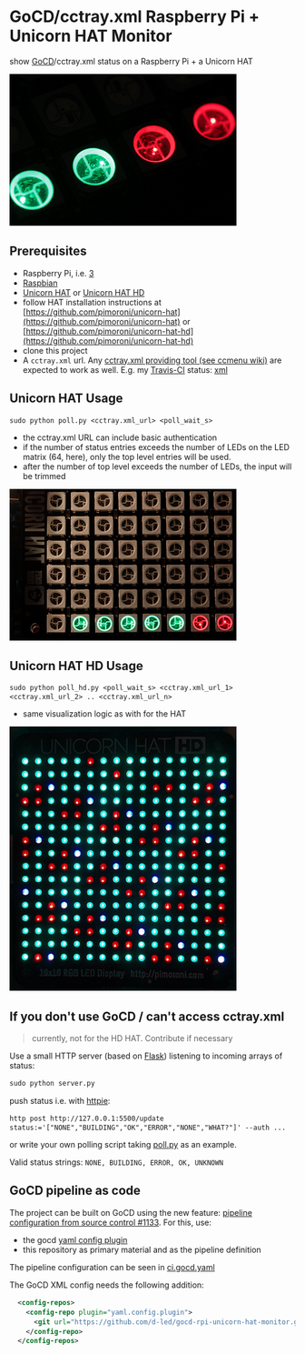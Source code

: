 # GoCD/cctray.xml Raspberry Pi + Unicorn HAT Monitor

show [GoCD](https://www.go.cd/)/cctray.xml status on a Raspberry Pi + a Unicorn HAT

![LEDs](img/leds.jpg)

## Prerequisites

- Raspberry Pi, i.e. [3](https://www.raspberrypi.org/products/raspberry-pi-3-model-b/)
- [Raspbian](https://www.raspberrypi.org/downloads/raspbian/)
- [Unicorn HAT](https://shop.pimoroni.de/products/unicorn-hat) or [Unicorn HAT HD](https://shop.pimoroni.com/products/unicorn-hat-hd)
- follow HAT installation instructions at [https://github.com/pimoroni/unicorn-hat](https://github.com/pimoroni/unicorn-hat) or [https://github.com/pimoroni/unicorn-hat-hd](https://github.com/pimoroni/unicorn-hat-hd)
- clone this project
- A `cctray.xml` url. Any [cctray.xml providing tool (see 
ccmenu wiki)](https://github.com/erikdoe/ccmenu/wiki/Supported-Servers) are expected to work as well. E.g. my [Travis-CI](https://docs.travis-ci.com/user/cc-menu/) status: [xml](https://api.travis-ci.org/repos/d-led.xml)


## Unicorn HAT Usage

```
sudo python poll.py <cctray.xml_url> <poll_wait_s>
```

- the cctray.xml URL can include basic authentication
- if the number of status entries exceeds the number of LEDs on the LED matrix (64, here), only the top level entries will be used.
- after the number of top level exceeds the number of LEDs, the input will be trimmed

![quick feedback](img/quick_feedback.jpg)

## Unicorn HAT HD Usage

```
sudo python poll_hd.py <poll_wait_s> <cctray.xml_url_1> <cctray.xml_url_2> .. <cctray.xml_url_n>
```

- same visualization logic as with for the HAT

![quick feedback](img/hd.jpg)

## If you don't use GoCD / can't access cctray.xml

> currently, not for the HD HAT. Contribute if necessary

Use a small HTTP server (based on [Flask](http://flask.pocoo.org)) listening to incoming arrays of status:

```python
sudo python server.py
```

push status i.e. with [httpie](https://httpie.org):

```
http post http://127.0.0.1:5500/update status:='["NONE","BUILDING","OK","ERROR","NONE","WHAT?"]' --auth ...
```

or write your own polling script taking [poll.py](poll.py) as an example.


Valid status strings: `NONE, BUILDING, ERROR, OK, UNKNOWN`


## GoCD pipeline as code

The project can be built on GoCD using the new feature: [pipeline configuration from source control #1133](https://github.com/gocd/gocd/issues/1133). For this, use:

- the gocd [yaml config plugin](https://github.com/tomzo/gocd-yaml-config-plugin/releases)
- this repository as primary material and as the pipeline definition

The pipeline configuration can be seen in [ci.gocd.yaml](ci.gocd.yaml)

The GoCD XML config needs the following addition:

```xml
  <config-repos>
    <config-repo plugin="yaml.config.plugin">
      <git url="https://github.com/d-led/gocd-rpi-unicorn-hat-monitor.git" />
    </config-repo>
  </config-repos>
```
